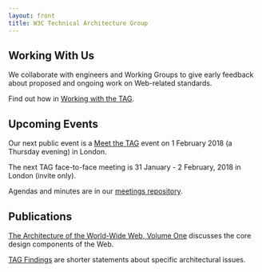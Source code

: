 ```yaml
---
layout: front
title: W3C Technical Architecture Group
---
```





<div class="row">
<div class="col-sm-4">

<h2><span class="glyphicon glyphicon-wrench" aria-hidden="true"></span> Working With Us</h2>

<p>We collaborate with engineers and Working Groups to give early feedback about proposed and ongoing work on Web-related standards.</p>

<p>Find out how in <a href="/workmode/">Working with the TAG</a>.</p>


</div>
<div class="col-sm-4">
  
<h2><span class="glyphicon glyphicon-calendar" aria-hidden="true"></span> Upcoming Events</h2>

<p>Our next public event is a <a href="https://ti.to/w3c-tag/meet-the-tag-london">Meet the TAG</a> event on 1 February 2018 (a Thursday evening) in London.</p>

<p>The next TAG face-to-face meeting is 31 January - 2 February, 2018 in London (invite only).</p>

<p>Agendas and minutes are in our <a href="https://github.com/w3ctag/meetings">meetings repository</a>.</p>

</div>
<div class="col-sm-4">

<h2><span class="glyphicon glyphicon-book" aria-hidden="true"></span> Publications</h2>

<p><a href="https://www.w3.org/TR/webarch/">The Architecture of the World-Wide Web, Volume One</a> discusses the core design components of the Web.</p>

<p><a href="/findings/">TAG Findings</a> are shorter statements about specific architectural issues.</p>

</div>
</div>

